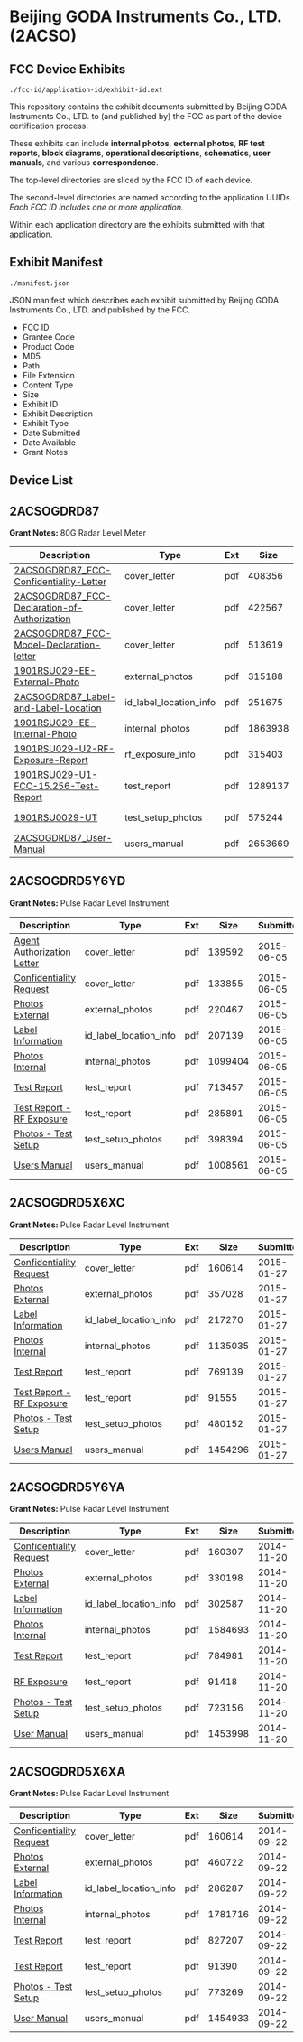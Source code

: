 # Beijing GODA Instruments Co., LTD. (2ACSO)
## FCC Device Exhibits

```
./fcc-id/application-id/exhibit-id.ext
```

This repository contains the exhibit documents submitted by Beijing GODA Instruments Co., LTD. to (and published by) the FCC as part of the device certification process.

These exhibits can include **internal photos**, **external photos**, **RF test reports**, **block diagrams**, **operational descriptions**, **schematics**, **user manuals**, and various **correspondence**.

The top-level directories are sliced by the FCC ID of each device.

The second-level directories are named according to the application UUIDs. *Each FCC ID includes one or more application.*

Within each application directory are the exhibits submitted with that application. 

## Exhibit Manifest

```
./manifest.json
```

JSON manifest which describes each exhibit submitted by Beijing GODA Instruments Co., LTD. and published by the FCC.

- FCC ID
- Grantee Code
- Product Code
- MD5
- Path
- File Extension
- Content Type
- Size
- Exhibit ID
- Exhibit Description
- Exhibit Type
- Date Submitted
- Date Available
- Grant Notes

## Device List
## 2ACSOGDRD87
**Grant Notes:** 80G Radar Level Meter

| Description | Type | Ext | Size | Submitted | Available |
| ----------- | ---- | --- | ---- | --------- | --------- |
| [2ACSOGDRD87_FCC-Confidentiality-Letter](2ACSOGDRD87/bb2657be1bacc5435f57df7b7867dad9/4234699.pdf) | cover_letter | pdf | 408356 | 2019-04-10 | 2019-04-10 |
| [2ACSOGDRD87_FCC-Declaration-of-Authorization](2ACSOGDRD87/bb2657be1bacc5435f57df7b7867dad9/4234700.pdf) | cover_letter | pdf | 422567 | 2019-04-10 | 2019-04-10 |
| [2ACSOGDRD87_FCC-Model-Declaration-letter](2ACSOGDRD87/bb2657be1bacc5435f57df7b7867dad9/4234701.pdf) | cover_letter | pdf | 513619 | 2019-04-10 | 2019-04-10 |
| [1901RSU029-EE-External-Photo](2ACSOGDRD87/bb2657be1bacc5435f57df7b7867dad9/4234705.pdf) | external_photos | pdf | 315188 | 2019-04-10 | 2019-04-10 |
| [2ACSOGDRD87_Label-and-Label-Location](2ACSOGDRD87/bb2657be1bacc5435f57df7b7867dad9/4234702.pdf) | id_label_location_info | pdf | 251675 | 2019-04-10 | 2019-04-10 |
| [1901RSU029-EE-Internal-Photo](2ACSOGDRD87/bb2657be1bacc5435f57df7b7867dad9/4234706.pdf) | internal_photos | pdf | 1863938 | 2019-04-10 | 2019-04-10 |
| [1901RSU029-U2-RF-Exposure-Report](2ACSOGDRD87/bb2657be1bacc5435f57df7b7867dad9/4234708.pdf) | rf_exposure_info | pdf | 315403 | 2019-04-10 | 2019-04-10 |
| [1901RSU029-U1-FCC-15.256-Test-Report](2ACSOGDRD87/bb2657be1bacc5435f57df7b7867dad9/4234707.pdf) | test_report | pdf | 1289137 | 2019-04-10 | 2019-04-10 |
| [1901RSU0029-UT](2ACSOGDRD87/bb2657be1bacc5435f57df7b7867dad9/4234704.pdf) | test_setup_photos | pdf | 575244 | 2019-04-10 | 2019-04-10 |
| [2ACSOGDRD87_User-Manual](2ACSOGDRD87/bb2657be1bacc5435f57df7b7867dad9/4234703.pdf) | users_manual | pdf | 2653669 | 2019-04-10 | 2019-04-10 |
## 2ACSOGDRD5Y6YD
**Grant Notes:** Pulse Radar Level Instrument

| Description | Type | Ext | Size | Submitted | Available |
| ----------- | ---- | --- | ---- | --------- | --------- |
| [Agent Authorization Letter](2ACSOGDRD5Y6YD/c4866c3e46c9840ca3f01d09f0730d47/2637455.pdf) | cover_letter | pdf | 139592 | 2015-06-05 | 2015-06-05 |
| [Confidentiality Request](2ACSOGDRD5Y6YD/c4866c3e46c9840ca3f01d09f0730d47/2637456.pdf) | cover_letter | pdf | 133855 | 2015-06-05 | 2015-06-05 |
| [Photos External](2ACSOGDRD5Y6YD/c4866c3e46c9840ca3f01d09f0730d47/2637451.pdf) | external_photos | pdf | 220467 | 2015-06-05 | 2015-06-05 |
| [Label Information](2ACSOGDRD5Y6YD/c4866c3e46c9840ca3f01d09f0730d47/2637450.pdf) | id_label_location_info | pdf | 207139 | 2015-06-05 | 2015-06-05 |
| [Photos Internal](2ACSOGDRD5Y6YD/c4866c3e46c9840ca3f01d09f0730d47/2637452.pdf) | internal_photos | pdf | 1099404 | 2015-06-05 | 2015-06-05 |
| [Test Report](2ACSOGDRD5Y6YD/c4866c3e46c9840ca3f01d09f0730d47/2637453.pdf) | test_report | pdf | 713457 | 2015-06-05 | 2015-06-05 |
| [Test Report - RF Exposure](2ACSOGDRD5Y6YD/c4866c3e46c9840ca3f01d09f0730d47/2637457.pdf) | test_report | pdf | 285891 | 2015-06-05 | 2015-06-05 |
| [Photos - Test Setup](2ACSOGDRD5Y6YD/c4866c3e46c9840ca3f01d09f0730d47/2637454.pdf) | test_setup_photos | pdf | 398394 | 2015-06-05 | 2015-06-05 |
| [Users Manual](2ACSOGDRD5Y6YD/c4866c3e46c9840ca3f01d09f0730d47/2637445.pdf) | users_manual | pdf | 1008561 | 2015-06-05 | 2015-06-05 |
## 2ACSOGDRD5X6XC
**Grant Notes:** Pulse Radar Level Instrument

| Description | Type | Ext | Size | Submitted | Available |
| ----------- | ---- | --- | ---- | --------- | --------- |
| [Confidentiality Request](2ACSOGDRD5X6XC/cea6951eb09d6f68826fb519436a571c/2396640.pdf) | cover_letter | pdf | 160614 | 2015-01-27 | 2015-01-27 |
| [Photos External](2ACSOGDRD5X6XC/cea6951eb09d6f68826fb519436a571c/2514814.pdf) | external_photos | pdf | 357028 | 2015-01-27 | 2015-01-27 |
| [Label Information](2ACSOGDRD5X6XC/cea6951eb09d6f68826fb519436a571c/2514812.pdf) | id_label_location_info | pdf | 217270 | 2015-01-27 | 2015-01-27 |
| [Photos Internal](2ACSOGDRD5X6XC/cea6951eb09d6f68826fb519436a571c/2514815.pdf) | internal_photos | pdf | 1135035 | 2015-01-27 | 2015-01-27 |
| [Test Report](2ACSOGDRD5X6XC/cea6951eb09d6f68826fb519436a571c/2514816.pdf) | test_report | pdf | 769139 | 2015-01-27 | 2015-01-27 |
| [Test Report - RF Exposure](2ACSOGDRD5X6XC/cea6951eb09d6f68826fb519436a571c/2514817.pdf) | test_report | pdf | 91555 | 2015-01-27 | 2015-01-27 |
| [Photos - Test Setup](2ACSOGDRD5X6XC/cea6951eb09d6f68826fb519436a571c/2514818.pdf) | test_setup_photos | pdf | 480152 | 2015-01-27 | 2015-01-27 |
| [Users Manual](2ACSOGDRD5X6XC/cea6951eb09d6f68826fb519436a571c/2514805.pdf) | users_manual | pdf | 1454296 | 2015-01-27 | 2015-01-27 |
## 2ACSOGDRD5Y6YA
**Grant Notes:** Pulse Radar Level Instrument

| Description | Type | Ext | Size | Submitted | Available |
| ----------- | ---- | --- | ---- | --------- | --------- |
| [Confidentiality Request](2ACSOGDRD5Y6YA/bd206ced177a1c63f758d49d0f251987/2449697.pdf) | cover_letter | pdf | 160307 | 2014-11-20 | 2014-11-20 |
| [Photos External](2ACSOGDRD5Y6YA/bd206ced177a1c63f758d49d0f251987/2449692.pdf) | external_photos | pdf | 330198 | 2014-11-20 | 2014-11-20 |
| [Label Information](2ACSOGDRD5Y6YA/bd206ced177a1c63f758d49d0f251987/2449691.pdf) | id_label_location_info | pdf | 302587 | 2014-11-20 | 2014-11-20 |
| [Photos Internal](2ACSOGDRD5Y6YA/bd206ced177a1c63f758d49d0f251987/2449693.pdf) | internal_photos | pdf | 1584693 | 2014-11-20 | 2014-11-20 |
| [Test Report](2ACSOGDRD5Y6YA/bd206ced177a1c63f758d49d0f251987/2449694.pdf) | test_report | pdf | 784981 | 2014-11-20 | 2014-11-20 |
| [RF Exposure](2ACSOGDRD5Y6YA/bd206ced177a1c63f758d49d0f251987/2449695.pdf) | test_report | pdf | 91418 | 2014-11-20 | 2014-11-20 |
| [Photos - Test Setup](2ACSOGDRD5Y6YA/bd206ced177a1c63f758d49d0f251987/2449696.pdf) | test_setup_photos | pdf | 723156 | 2014-11-20 | 2014-11-20 |
| [User Manual](2ACSOGDRD5Y6YA/bd206ced177a1c63f758d49d0f251987/2449686.pdf) | users_manual | pdf | 1453998 | 2014-11-20 | 2014-11-20 |
## 2ACSOGDRD5X6XA
**Grant Notes:** Pulse Radar Level Instrument

| Description | Type | Ext | Size | Submitted | Available |
| ----------- | ---- | --- | ---- | --------- | --------- |
| [Confidentiality Request](2ACSOGDRD5X6XA/66f842665918408357485183a69e2317/2396640.pdf) | cover_letter | pdf | 160614 | 2014-09-22 | 2014-09-22 |
| [Photos External](2ACSOGDRD5X6XA/66f842665918408357485183a69e2317/2396636.pdf) | external_photos | pdf | 460722 | 2014-09-22 | 2014-09-22 |
| [Label Information](2ACSOGDRD5X6XA/66f842665918408357485183a69e2317/2396635.pdf) | id_label_location_info | pdf | 286287 | 2014-09-22 | 2014-09-22 |
| [Photos Internal](2ACSOGDRD5X6XA/66f842665918408357485183a69e2317/2396637.pdf) | internal_photos | pdf | 1781716 | 2014-09-22 | 2014-09-22 |
| [Test Report](2ACSOGDRD5X6XA/66f842665918408357485183a69e2317/2396638.pdf) | test_report | pdf | 827207 | 2014-09-22 | 2014-09-22 |
| [Test Report](2ACSOGDRD5X6XA/66f842665918408357485183a69e2317/2396658.pdf) | test_report | pdf | 91390 | 2014-09-22 | 2014-09-22 |
| [Photos - Test Setup](2ACSOGDRD5X6XA/66f842665918408357485183a69e2317/2396639.pdf) | test_setup_photos | pdf | 773269 | 2014-09-22 | 2014-09-22 |
| [User Manual](2ACSOGDRD5X6XA/66f842665918408357485183a69e2317/2396630.pdf) | users_manual | pdf | 1454933 | 2014-09-22 | 2014-09-22 |
